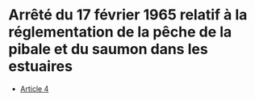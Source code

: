 # Arrêté du 17 février 1965 relatif à la réglementation de la pêche de la pibale et du saumon dans les estuaires

- [Article 4](article-4.md)
